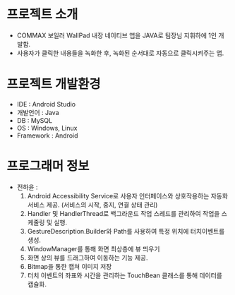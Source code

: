 # 프로젝트 소개
- COMMAX 보일러 WallPad 내장 네이티브 앱을 JAVA로 팀장님 지휘하에 1인 개발함.
- 사용자가 클릭한 내용들을 녹화한 후, 녹화된 순서대로 자동으로 클릭시켜주는 앱.

# 프로젝트 개발환경
- IDE : Android Studio
- 개발언어 : Java
- DB : MySQL
- OS : Windows, Linux
- Framework : Android
  
# 프로그래머 정보
- 전하윤 :
  1. Android Accessibility Service로 사용자 인터페이스와 상호작용하는 자동화 서비스 제공. (서비스의 시작, 중지, 연결 상태 관리)
  2. Handler 및  HandlerThread로 백그라운드 작업 스레드를 관리하여 작업을 스케줄링 및 실행.
  3. GestureDescription.Builder와 Path를 사용하여 특정 위치에 터치이벤트를 생성.
  4. WindowManager를 통해 화면 최상층에 뷰 띄우기
  5. 화면 상의 뷰를 드래그하여 이동하는 기능 제공.
  6. Bitmap을 통한 캡쳐 이미지 저장
  7. 터치 이벤트의 좌표와 시간을 관리하는 TouchBean 클래스를 통해 데이터를 캡슐화.
